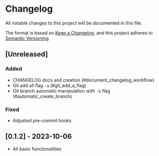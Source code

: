 # Changelog

All notable changes to this project will be documented in this file.

The format is based on [Keep a Changelog](https://keepachangelog.com/en/1.1.0/),
and this project adheres to [Semantic Versioning](https://semver.org/spec/v2.0.0.html).

## [Unreleased]

### Added

- CHANGELOG docs and creation (#document_changelog_workflow)
- Git add all flag `-a` (#git_add_a_flag)
- Git branch automatic manipulation with `-b` flag (#automatic_create_branch)

### Fixed

- Adjusted pre-commit hooks

## [0.1.2] - 2023-10-06

- All basic functionalities
